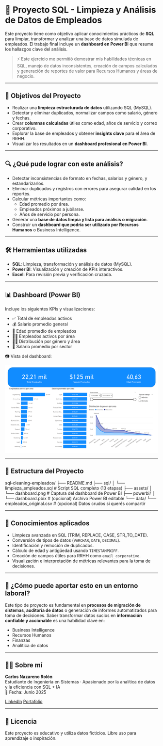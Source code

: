 # 🧹 Proyecto SQL - Limpieza y Análisis de Datos de Empleados

Este proyecto tiene como objetivo aplicar conocimientos prácticos de **SQL** para limpiar, transformar y analizar una base de datos simulada de empleados. El trabajo final incluye un **dashboard en Power BI** que resume los hallazgos clave del análisis.

> ⚡ Este ejercicio me permitió demostrar mis habilidades técnicas en SQL, manejo de datos inconsistentes, creación de campos calculados y generación de reportes de valor para Recursos Humanos y áreas de negocio.

---

## 🎯 Objetivos del Proyecto

- Realizar una **limpieza estructurada de datos** utilizando SQL (MySQL).
- Detectar y eliminar duplicados, normalizar campos como salario, género y fechas.
- Crear **columnas calculadas** útiles como edad, años de servicio y correo corporativo.
- Explorar la base de empleados y obtener **insights clave** para el área de RRHH.
- Visualizar los resultados en un **dashboard profesional en Power BI**.

---

## 🔍 ¿Qué pude lograr con este análisis?

- Detectar inconsistencias de formato en fechas, salarios y género, y estandarizarlos.
- Eliminar duplicados y registros con errores para asegurar calidad en los reportes.
- Calcular métricas importantes como:
  - Edad promedio por área.
  - Empleados próximos a jubilarse.
  - Años de servicio por persona.
- Generar una **base de datos limpia y lista para análisis o migración**.
- Construir un **dashboard que podría ser utilizado por Recursos Humanos** o Business Intelligence.

---

## 🛠️ Herramientas utilizadas

- **SQL**: Limpieza, transformación y análisis de datos (MySQL).
- **Power BI**: Visualización y creación de KPIs interactivos.
- **Excel**: Para revisión previa y verificación cruzada.

---

## 📊 Dashboard (Power BI)

Incluye los siguientes KPIs y visualizaciones:

- ✅ Total de empleados activos
- 💰 Salario promedio general
- 🎂 Edad promedio de empleados
- 👨‍💼 Empleados activos por área
- 👩‍🔬 Distribución por género y área
- 🧮 Salario promedio por sector

📷 Vista del dashboard:

![Dashboard](./assets/dashboard.png)

---

## 📁 Estructura del Proyecto
sql-cleaning-empleados/
├── README.md
├── sql/
│ └── limpieza_empleados.sql # Script SQL completo (13 etapas)
├── assets/
│ └── dashboard.png # Captura del dashboard de Power BI
├── powerbi/
│ └── dashboard.pbix # (opcional) Archivo Power BI editable
└── data/
└── empleados_original.csv # (opcional) Datos crudos si querés compartir



---

## 🧠 Conocimientos aplicados

- Limpieza avanzada en SQL (TRIM, REPLACE, CASE, STR_TO_DATE).
- Conversión de tipos de datos (`VARCHAR`, `DATE`, `DECIMAL`).
- Identificación y remoción de duplicados.
- Cálculo de edad y antigüedad usando `TIMESTAMPDIFF`.
- Creación de campos útiles para RRHH como `email_corporativo`.
- Visualización e interpretación de métricas relevantes para la toma de decisiones.

---

## 💼 ¿Cómo puede aportar esto en un entorno laboral?

Este tipo de proyecto es fundamental en **procesos de migración de sistemas**, **auditoría de datos** o generación de informes automatizados para toma de decisiones. Saber transformar datos sucios en **información confiable y accionable** es una habilidad clave en:

- Business Intelligence
- Recursos Humanos
- Finanzas
- Analítica de datos

---

## 👨‍💻 Sobre mí

**Carlos Nazareno Rolón**  
Estudiante de Ingeniería en Sistemas · Apasionado por la analítica de datos y la eficiencia con SQL + IA  
📅 Fecha: Junio 2025

[LinkedIn](www.linkedin.com/in/carlosnazarenorolon)
[Portafolio]()

---

## 📜 Licencia

Este proyecto es educativo y utiliza datos ficticios. Libre uso para aprendizaje o inspiración.
